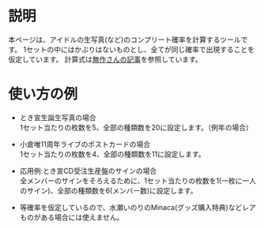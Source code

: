 # 説明
本ページは、アイドルの生写真(など)のコンプリート確率を計算するツールです。
1セットの中にはかぶりはないものとし、全てが同じ確率で出現することを仮定しています。
計算式は[無作さんの記事](https://note.com/mumumumu_sa/n/n65888e6b7d00)を参照しています。

# 使い方の例
* とき宣生誕生写真の場合    
1セット当たりの枚数を5、全部の種類数を20に設定します。（例年の場合）    

* 小倉唯11周年ライブのポストカードの場合    
1セット当たりの枚数を4、全部の種類数を11に設定します。

* 応用例:とき宣CD受注生産盤のサインの場合    
全メンバーのサインをそろえるために、1セット当たりの枚数を1(一枚に一人のサイン)、全部の種類数を6(メンバー数)に設定します。

* 等確率を仮定しているので、水瀬いのりのMinaca(グッズ購入特典)などレアものがある場合には使えません。
